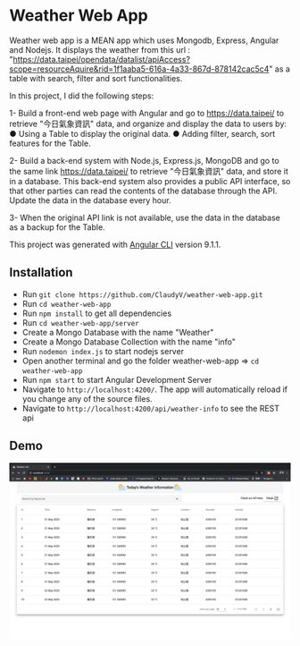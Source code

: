 # Weather Web App

Weather web app is a MEAN app which uses Mongodb, Express, Angular and Nodejs. It displays the weather from this url : "https://data.taipei/opendata/datalist/apiAccess?scope=resourceAquire&rid=1f1aaba5-616a-4a33-867d-878142cac5c4" as a table with search, filter and sort functionalities.


In this project, I did the following steps: 

1- Build a front-end web page with Angular and go to https://data.taipei/ to retrieve "今日氣象資訊" data, and organize and display the data to users by: 
● Using a Table to display the original data.
● Adding filter, search, sort features for the Table.


2- Build a back-end system with Node.js, Express.js, MongoDB and go to the same link https://data.taipei/ to retrieve "今日氣象資訊" data, and store it in a database. This back-end system also provides a public API interface, so that other parties can read the contents of the database through the API. Update the data in the database every hour. 

3- When the original API link is not available, use the data in the database as a backup for the Table. 

This project was generated with [Angular CLI](https://github.com/angular/angular-cli) version 9.1.1.

## Installation

- Run `git clone https://github.com/ClaudyV/weather-web-app.git`
- Run `cd weather-web-app`
- Run `npm install` to get all dependencies 
- Run `cd weather-web-app/server`
- Create a Mongo Database with the name "Weather" 
- Create a Mongo Database Collection with the name "info"
- Run `nodemon index.js` to start nodejs server
- Open another terminal and go the folder weather-web-app => `cd weather-web-app`
- Run `npm start` to start Angular Development Server
- Navigate to `http://localhost:4200/`. The app will automatically reload if you change any of the source files.
- Navigate to `http://localhost:4200/api/weather-info` to see the REST api

## Demo 

![Weather Web App Demo](src/assets/img/web-app-demo.png)



